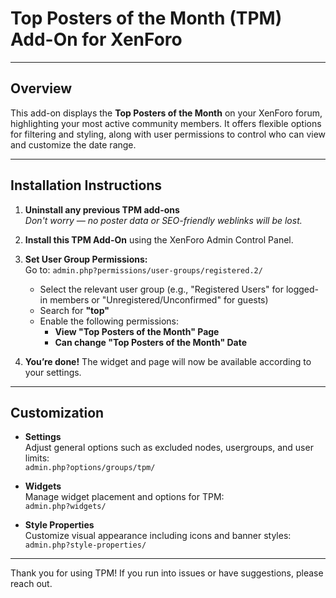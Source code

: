 # Top Posters of the Month (TPM) Add-On for XenForo

---

## Overview

This add-on displays the **Top Posters of the Month** on your XenForo forum, highlighting your most active community members. It offers flexible options for filtering and styling, along with user permissions to control who can view and customize the date range.

---

## Installation Instructions

1. **Uninstall any previous TPM add-ons**  
   *Don't worry — no poster data or SEO-friendly weblinks will be lost.*

2. **Install this TPM Add-On** using the XenForo Admin Control Panel.

3. **Set User Group Permissions:**  
   Go to: `admin.php?permissions/user-groups/registered.2/`  
   - Select the relevant user group (e.g., "Registered Users" for logged-in members or "Unregistered/Unconfirmed" for guests)  
   - Search for **"top"**  
   - Enable the following permissions:  
     - **View "Top Posters of the Month" Page**  
     - **Can change "Top Posters of the Month" Date**

4. **You’re done!** The widget and page will now be available according to your settings.

---

## Customization

- **Settings**  
  Adjust general options such as excluded nodes, usergroups, and user limits:  
  `admin.php?options/groups/tpm/`

- **Widgets**  
  Manage widget placement and options for TPM:  
  `admin.php?widgets/`

- **Style Properties**  
  Customize visual appearance including icons and banner styles:  
  `admin.php?style-properties/`

---

Thank you for using TPM! If you run into issues or have suggestions, please reach out.
